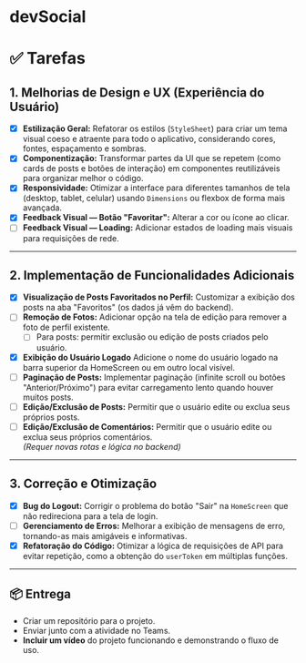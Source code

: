 # devSocial

# ✅ Tarefas

## 1. Melhorias de Design e UX (Experiência do Usuário)

- [x] **Estilização Geral:** Refatorar os estilos (`StyleSheet`) para criar um tema visual coeso e atraente para todo o aplicativo, considerando cores, fontes, espaçamento e sombras.
- [x] **Componentização:** Transformar partes da UI que se repetem (como cards de posts e botões de interação) em componentes reutilizáveis para organizar melhor o código.
- [x] **Responsividade:** Otimizar a interface para diferentes tamanhos de tela (desktop, tablet, celular) usando `Dimensions` ou flexbox de forma mais avançada.
- [x] **Feedback Visual — Botão "Favoritar":** Alterar a cor ou ícone ao clicar.
- [ ] **Feedback Visual — Loading:** Adicionar estados de loading mais visuais para requisições de rede.

---

## 2. Implementação de Funcionalidades Adicionais

- [x] **Visualização de Posts Favoritados no Perfil:** Customizar a exibição dos posts na aba "Favoritos" (os dados já vêm do backend).
- [ ] **Remoção de Fotos:** Adicionar opção na tela de edição para remover a foto de perfil existente.  
  - [ ] Para posts: permitir exclusão ou edição de posts criados pelo usuário.
- [x] **Exibição do Usuário Logado** Adicione o nome do usuário logado na barra
superior da HomeScreen ou em outro local visível.
- [ ] **Paginação de Posts:** Implementar paginação (infinite scroll ou botões "Anterior/Próximo") para evitar carregamento lento quando houver muitos posts.
- [ ] **Edição/Exclusão de Posts:** Permitir que o usuário edite ou exclua seus próprios posts.
- [ ] **Edição/Exclusão de Comentários:** Permitir que o usuário edite ou exclua seus próprios comentários.  
  _(Requer novas rotas e lógica no backend)_

---

## 3. Correção e Otimização

- [x] **Bug do Logout:** Corrigir o problema do botão "Sair" na `HomeScreen` que não redireciona para a tela de login.  
- [ ] **Gerenciamento de Erros:** Melhorar a exibição de mensagens de erro, tornando-as mais amigáveis e informativas.
- [x] **Refatoração do Código:** Otimizar a lógica de requisições de API para evitar repetição, como a obtenção do `userToken` em múltiplas funções.

---

## 📦 Entrega

- Criar um repositório para o projeto.
- Enviar junto com a atividade no Teams.
- **Incluir um vídeo** do projeto funcionando e demonstrando o fluxo de uso.
